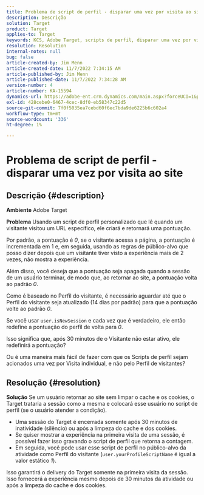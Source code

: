 ```yaml
---
title: Problema de script de perfil - disparar uma vez por visita ao site
description: Descrição
solution: Target
product: Target
applies-to: Target
keywords: KCS, Adobe Target, scripts de perfil, disparar uma vez por visita ao site, user.isNewSession, user.yourProfileScriptName
resolution: Resolution
internal-notes: null
bug: false
article-created-by: Jim Menn
article-created-date: 11/7/2022 7:34:15 AM
article-published-by: Jim Menn
article-published-date: 11/7/2022 7:34:28 AM
version-number: 4
article-number: KA-15594
dynamics-url: https://adobe-ent.crm.dynamics.com/main.aspx?forceUCI=1&pagetype=entityrecord&etn=knowledgearticle&id=a0637191-6e5e-ed11-9561-6045bd0065f9
exl-id: 428cebe0-6467-4cec-8df0-eb58347c22d5
source-git-commit: 7f0f5035ea7cebd60f6ec7bda9de6225b6c602a4
workflow-type: tm+mt
source-wordcount: '336'
ht-degree: 1%

---
```


# Problema de script de perfil - disparar uma vez por visita ao site

## Descrição {#description}


<b>Ambiente</b>
Adobe Target

<b>Problema</b>
Usando um script de perfil personalizado que lê quando um visitante visitou um URL específico, ele criará e retornará uma pontuação.

Por padrão, a pontuação é *0*, se o visitante acessa a página, a pontuação é incrementada em 1 e, em seguida, usando as regras de público-alvo que posso dizer depois que um visitante tiver visto a experiência mais de 2 vezes, não mostra a experiência.



Além disso, você deseja que a pontuação seja apagada quando a sessão de um usuário terminar, de modo que, ao retornar ao site, a pontuação volta ao padrão *0*.

Como é baseado no Perfil do visitante, é necessário aguardar até que o Perfil do visitante seja atualizado (14 dias por padrão) para que a pontuação volte ao padrão *0*.

Se você usar `user.isNewSession` e cada vez que é verdadeiro, ele então redefine a pontuação do perfil de volta para *0*.



Isso significa que, após 30 minutos de o Visitante não estar ativo, ele redefinirá a pontuação?

Ou é uma maneira mais fácil de fazer com que os Scripts de perfil sejam acionados uma vez por Visita individual, e não pelo Perfil de visitantes?


## Resolução {#resolution}


<b>Solução</b>
Se um usuário retornar ao site sem limpar o cache e os cookies, o Target trataria a sessão como a mesma e colocará esse usuário no script de perfil (se o usuário atender a condição).

- Uma sessão do Target é encerrada somente após 30 minutos de inatividade (silêncio) ou após a limpeza do cache e dos cookies.
- Se quiser mostrar a experiência na primeira visita de uma sessão, é possível fazer isso gravando o script de perfil que retorna a contagem.
- Em seguida, você pode usar esse script de perfil no público-alvo da atividade como Perfil do visitante (`user.yourProfileScriptName` é igual a valor estático *1*).


Isso garantirá o delivery do Target somente na primeira visita da sessão. Isso fornecerá a experiência mesmo depois de 30 minutos da atividade ou após a limpeza do cache e dos cookies.
